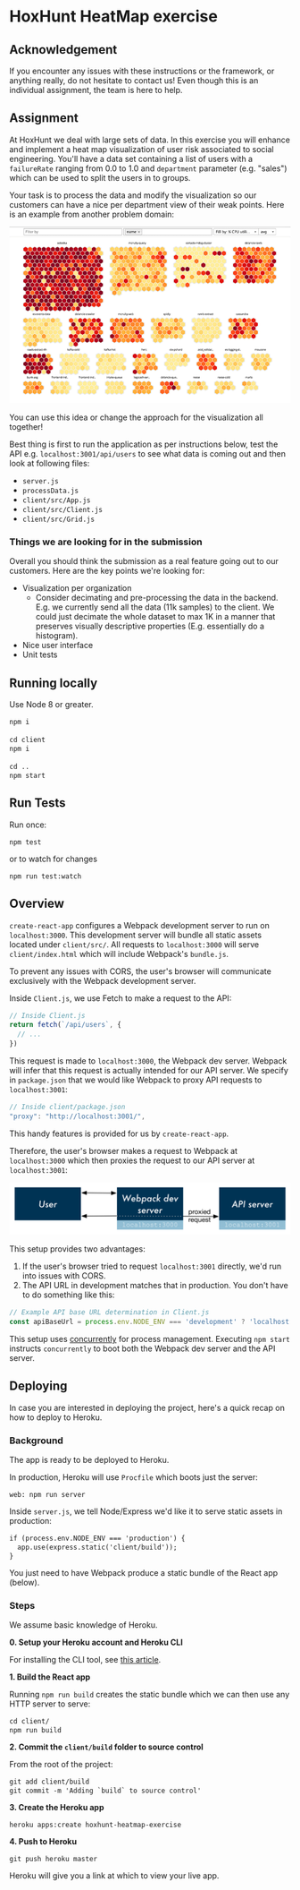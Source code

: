 # HoxHunt HeatMap exercise

## Acknowledgement

If you encounter any issues with these instructions or the framework, or anything really, do not hesitate to contact us! Even though this is an individual assignment, the team is here to help.


## Assignment

At HoxHunt we deal with large sets of data. In this exercise you will enhance and implement a heat map visualization of user risk associated to social engineering. You'll have a data set containing a list of users with a `failureRate` ranging from 0.0 to 1.0 and `department` parameter (e.g. "sales") which can be used to split the users in to groups.

Your task is to process the data and modify the visualization so our customers can have a nice per department view of their weak points. Here is an example from another problem domain:

![](./lpghostmap.png)

You can use this idea or change the approach for the visualization all together!

Best thing is first to run the application as per instructions below, test the API e.g. `localhost:3001/api/users` to see what data is coming out and then look at following files:

- `server.js`
- `processData.js`
- `client/src/App.js`
- `client/src/Client.js`
- `client/src/Grid.js`

### Things we are looking for in the submission

Overall you should think the submission as a real feature going out to our customers. Here are the key points we're looking for:

- Visualization per organization
  - Consider decimating and pre-processing the data in the backend. E.g. we currently send all the data (11k samples) to the client. We could just decimate the whole dataset to max 1K in a manner that preserves visually descriptive properties (E.g. essentially do a histogram). 
- Nice user interface
- Unit tests

## Running locally

Use Node 8 or greater.

```
npm i

cd client
npm i

cd ..
npm start
```

## Run Tests

Run once:
```
npm test
```
or to watch for changes
```
npm run test:watch
```


## Overview

`create-react-app` configures a Webpack development server to run on `localhost:3000`. This development server will bundle all static assets located under `client/src/`. All requests to `localhost:3000` will serve `client/index.html` which will include Webpack's `bundle.js`.

To prevent any issues with CORS, the user's browser will communicate exclusively with the Webpack development server.

Inside `Client.js`, we use Fetch to make a request to the API:

```js
// Inside Client.js
return fetch(`/api/users`, {
  // ...
})
```

This request is made to `localhost:3000`, the Webpack dev server. Webpack will infer that this request is actually intended for our API server. We specify in `package.json` that we would like Webpack to proxy API requests to `localhost:3001`:

```js
// Inside client/package.json
"proxy": "http://localhost:3001/",
```

This handy features is provided for us by `create-react-app`.

Therefore, the user's browser makes a request to Webpack at `localhost:3000` which then proxies the request to our API server at `localhost:3001`:

![](./flow-diagram.png)

This setup provides two advantages:

1. If the user's browser tried to request `localhost:3001` directly, we'd run into issues with CORS.
2. The API URL in development matches that in production. You don't have to do something like this:

```js
// Example API base URL determination in Client.js
const apiBaseUrl = process.env.NODE_ENV === 'development' ? 'localhost:3001' : '/'
```

This setup uses [concurrently](https://github.com/kimmobrunfeldt/concurrently) for process management. Executing `npm start` instructs `concurrently` to boot both the Webpack dev server and the API server.

## Deploying

In case you are interested in deploying the project, here's a quick recap on how to deploy to Heroku.

### Background

The app is ready to be deployed to Heroku.

In production, Heroku will use `Procfile` which boots just the server:

```
web: npm run server
```

Inside `server.js`, we tell Node/Express we'd like it to serve static assets in production:

```
if (process.env.NODE_ENV === 'production') {
  app.use(express.static('client/build'));
}
```

You just need to have Webpack produce a static bundle of the React app (below).

### Steps

We assume basic knowledge of Heroku.

**0. Setup your Heroku account and Heroku CLI**

For installing the CLI tool, see [this article](https://devcenter.heroku.com/articles/heroku-command-line).

**1. Build the React app**

Running `npm run build` creates the static bundle which we can then use any HTTP server to serve:

```
cd client/
npm run build
```

**2. Commit the `client/build` folder to source control**

From the root of the project:

```
git add client/build
git commit -m 'Adding `build` to source control'
```

**3. Create the Heroku app**

```
heroku apps:create hoxhunt-heatmap-exercise
```

**4. Push to Heroku**

```
git push heroku master
```

Heroku will give you a link at which to view your live app.
